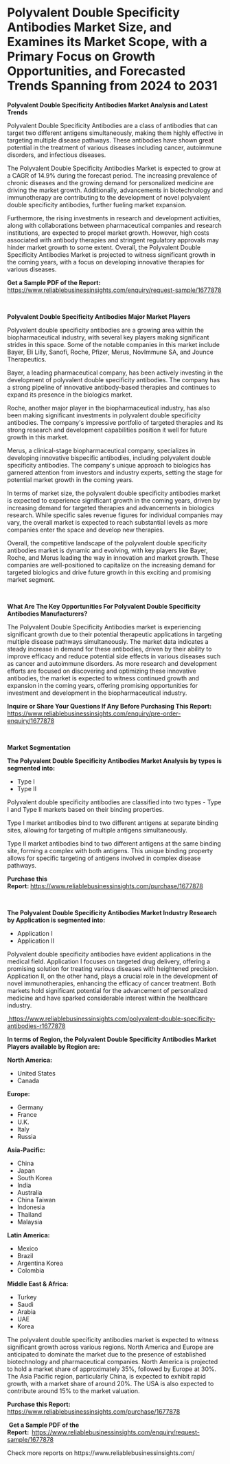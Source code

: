 <p><h1>Polyvalent Double Specificity Antibodies Market Size, and Examines its Market Scope, with a Primary Focus on Growth Opportunities, and Forecasted Trends Spanning from 2024 to 2031</h1></p><p><strong>Polyvalent Double Specificity Antibodies Market Analysis and Latest Trends</strong></p>
<p><p>Polyvalent Double Specificity Antibodies are a class of antibodies that can target two different antigens simultaneously, making them highly effective in targeting multiple disease pathways. These antibodies have shown great potential in the treatment of various diseases including cancer, autoimmune disorders, and infectious diseases.</p><p>The Polyvalent Double Specificity Antibodies Market is expected to grow at a CAGR of 14.9% during the forecast period. The increasing prevalence of chronic diseases and the growing demand for personalized medicine are driving the market growth. Additionally, advancements in biotechnology and immunotherapy are contributing to the development of novel polyvalent double specificity antibodies, further fueling market expansion.</p><p>Furthermore, the rising investments in research and development activities, along with collaborations between pharmaceutical companies and research institutions, are expected to propel market growth. However, high costs associated with antibody therapies and stringent regulatory approvals may hinder market growth to some extent. Overall, the Polyvalent Double Specificity Antibodies Market is projected to witness significant growth in the coming years, with a focus on developing innovative therapies for various diseases.</p></p>
<p><strong>Get a Sample PDF of the Report:&nbsp;</strong> <a href="https://www.reliablebusinessinsights.com/enquiry/request-sample/1677878">https://www.reliablebusinessinsights.com/enquiry/request-sample/1677878</a></p>
<p>&nbsp;</p>
<p><strong>Polyvalent Double Specificity Antibodies Major Market Players</strong></p>
<p><p>Polyvalent double specificity antibodies are a growing area within the biopharmaceutical industry, with several key players making significant strides in this space. Some of the notable companies in this market include Bayer, Eli Lilly, Sanofi, Roche, Pfizer, Merus, NovImmune SA, and Jounce Therapeutics.</p><p>Bayer, a leading pharmaceutical company, has been actively investing in the development of polyvalent double specificity antibodies. The company has a strong pipeline of innovative antibody-based therapies and continues to expand its presence in the biologics market.</p><p>Roche, another major player in the biopharmaceutical industry, has also been making significant investments in polyvalent double specificity antibodies. The company's impressive portfolio of targeted therapies and its strong research and development capabilities position it well for future growth in this market.</p><p>Merus, a clinical-stage biopharmaceutical company, specializes in developing innovative bispecific antibodies, including polyvalent double specificity antibodies. The company's unique approach to biologics has garnered attention from investors and industry experts, setting the stage for potential market growth in the coming years.</p><p>In terms of market size, the polyvalent double specificity antibodies market is expected to experience significant growth in the coming years, driven by increasing demand for targeted therapies and advancements in biologics research. While specific sales revenue figures for individual companies may vary, the overall market is expected to reach substantial levels as more companies enter the space and develop new therapies.</p><p>Overall, the competitive landscape of the polyvalent double specificity antibodies market is dynamic and evolving, with key players like Bayer, Roche, and Merus leading the way in innovation and market growth. These companies are well-positioned to capitalize on the increasing demand for targeted biologics and drive future growth in this exciting and promising market segment.</p></p>
<p>&nbsp;</p>
<p><strong>What Are The Key Opportunities For Polyvalent Double Specificity Antibodies Manufacturers?</strong></p>
<p><p>The Polyvalent Double Specificity Antibodies market is experiencing significant growth due to their potential therapeutic applications in targeting multiple disease pathways simultaneously. The market data indicates a steady increase in demand for these antibodies, driven by their ability to improve efficacy and reduce potential side effects in various diseases such as cancer and autoimmune disorders. As more research and development efforts are focused on discovering and optimizing these innovative antibodies, the market is expected to witness continued growth and expansion in the coming years, offering promising opportunities for investment and development in the biopharmaceutical industry.</p></p>
<p><strong>Inquire or Share Your Questions If Any Before Purchasing This Report:</strong> <a href="https://www.reliablebusinessinsights.com/enquiry/pre-order-enquiry/1677878">https://www.reliablebusinessinsights.com/enquiry/pre-order-enquiry/1677878</a></p>
<p>&nbsp;</p>
<p><strong>Market Segmentation</strong></p>
<p><strong>The Polyvalent Double Specificity Antibodies Market Analysis by types is segmented into:</strong></p>
<p><ul><li>Type I</li><li>Type II</li></ul></p>
<p><p>Polyvalent double specificity antibodies are classified into two types - Type I and Type II markets based on their binding properties. </p><p>Type I market antibodies bind to two different antigens at separate binding sites, allowing for targeting of multiple antigens simultaneously. </p><p>Type II market antibodies bind to two different antigens at the same binding site, forming a complex with both antigens. This unique binding property allows for specific targeting of antigens involved in complex disease pathways.</p></p>
<p><strong>Purchase this Report:&nbsp;</strong><a href="https://www.reliablebusinessinsights.com/purchase/1677878">https://www.reliablebusinessinsights.com/purchase/1677878</a></p>
<p>&nbsp;</p>
<p><strong>The Polyvalent Double Specificity Antibodies Market Industry Research by Application is segmented into:</strong></p>
<p><ul><li>Application I</li><li>Application II</li></ul></p>
<p><p>Polyvalent double specificity antibodies have evident applications in the medical field. Application I focuses on targeted drug delivery, offering a promising solution for treating various diseases with heightened precision. Application II, on the other hand, plays a crucial role in the development of novel immunotherapies, enhancing the efficacy of cancer treatment. Both markets hold significant potential for the advancement of personalized medicine and have sparked considerable interest within the healthcare industry.</p></p>
<p><a href="https://www.reliablebusinessinsights.com/polyvalent-double-specificity-antibodies-r1677878">&nbsp;https://www.reliablebusinessinsights.com/polyvalent-double-specificity-antibodies-r1677878</a></p>
<p><strong>In terms of Region, the Polyvalent Double Specificity Antibodies Market Players available by Region are:</strong></p>
<p>
    <p> <strong> North America: </strong>
        <ul>
            <li>United States</li>
            <li>Canada</li>
        </ul>
        </p> 
    <p> <strong> Europe: </strong>
        <ul>
            <li>Germany</li>
            <li>France</li>
            <li>U.K.</li>
            <li>Italy</li>
            <li>Russia</li>
        </ul>
        </p> 
    <p> <strong> Asia-Pacific: </strong>
        <ul>
            <li>China</li>
            <li>Japan</li>
            <li>South Korea</li>
            <li>India</li>
            <li>Australia</li>
            <li>China Taiwan</li>
            <li>Indonesia</li>
            <li>Thailand</li>
            <li>Malaysia</li>
        </ul>
        </p> 
    <p> <strong> Latin America: </strong>
        <ul>
            <li>Mexico</li>
            <li>Brazil</li>
            <li>Argentina Korea</li>
            <li>Colombia</li>
        </ul>
        </p> 
    <p> <strong> Middle East & Africa: </strong>
        <ul>
            <li>Turkey</li>
            <li>Saudi</li>
            <li>Arabia</li>
            <li>UAE</li>
            <li>Korea</li>
        </ul>
    </p>
    </p>
<p><p>The polyvalent double specificity antibodies market is expected to witness significant growth across various regions. North America and Europe are anticipated to dominate the market due to the presence of established biotechnology and pharmaceutical companies. North America is projected to hold a market share of approximately 35%, followed by Europe at 30%. The Asia Pacific region, particularly China, is expected to exhibit rapid growth, with a market share of around 20%. The USA is also expected to contribute around 15% to the market valuation.</p></p>
<p><strong>Purchase this Report: </strong><a href="https://www.reliablebusinessinsights.com/purchase/1677878">https://www.reliablebusinessinsights.com/purchase/1677878</a></p>
<p>&nbsp;<strong>Get a Sample PDF of the Report:&nbsp;&nbsp;</strong><a href="https://www.reliablebusinessinsights.com/enquiry/request-sample/1677878">https://www.reliablebusinessinsights.com/enquiry/request-sample/1677878</a></p>
<p><strong></strong></p>
<p>Check more reports on https://www.reliablebusinessinsights.com/</p>